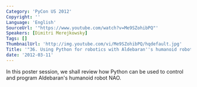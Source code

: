```yaml
---
Category: 'PyCon US 2012'
Copyright: ''
Language: 'English'
SourceUrl: '"https://www.youtube.com/watch?v=Me9SZohibPQ"'
Speakers: [Dimitri Merejkowsky]
Tags: []
ThumbnailUrl: 'http://img.youtube.com/vi/Me9SZohibPQ/hqdefault.jpg'
Title: '"36. Using Python for robotics with Aldebaran''s humanoid robot NAO."'
date: '2012-03-11'
---
```

In this poster session, we shall review how Python can be used to control and
program Aldebaran's humanoid robot NAO.

